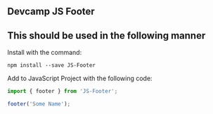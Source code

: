 ## Devcamp JS Footer

 ## This should be used in the following manner

Install with the command: 

```
npm install --save JS-Footer
```

Add to JavaScript Project with the following code:

```javascript
import { footer } from 'JS-Footer';

footer('Some Name');
```